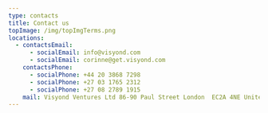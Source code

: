 ```yaml
---
type: contacts
title: Contact us
topImage: /img/topImgTerms.png
locations:
  - contactsEmail:
      - socialEmail: info@visyond.com
      - socialEmail: corinne@get.visyond.com
    contactsPhone:
      - socialPhone: +44 20 3868 7298
      - socialPhone: +27 03 1765 2312
      - socialPhone: +27 08 2789 1915
    mail: Visyond Ventures Ltd 86-90 Paul Street London  EC2A 4NE United Kingdom
---
```


